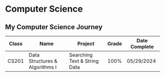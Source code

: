 # Computer Science
## My Computer Science Journey
Class | Name | Project | Grade | Date Complete
|----------|----------|----------|----------|----------|
CS201 | Data Structures & Algorithms I | Searching Text & String Data | 100% | 05/29/2024


